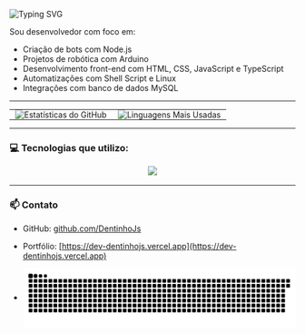 ![Typing SVG](https://readme-typing-svg.herokuapp.com?color=F7F7F7&Code&pause=4000&repeat=true&lines=Eaew+Me+chamo+DentinhoJs)

Sou desenvolvedor com foco em:
- Criação de bots com Node.js
- Projetos de robótica com Arduino
- Desenvolvimento front-end com HTML, CSS, JavaScript e TypeScript
- Automatizações com Shell Script e Linux
- Integrações com banco de dados MySQL

---

<table align="center" style="border-collapse: collapse; border: none;">
  <tr>
    <td align="center" style="padding: 0 10px; border: none;">
      <img 
        src="https://github-readme-stats.vercel.app/api?username=DentinhoJs&show_icons=true&theme=radical&locale=pt-BR" 
        width="440" 
        alt="Estatísticas do GitHub" 
        style="border:none;"
      />
    </td>
    <td align="center" style="padding: 0 10px; border: none;">
      <img 
        src="https://github-readme-stats.vercel.app/api/top-langs/?username=DentinhoJs&layout=compact&theme=radical&locale=pt-BR" 
        width="400" 
        alt="Linguagens Mais Usadas" 
        style="border:none;"
      />
    </td>
  </tr>
</table>

---

### 💻 Tecnologias que utilizo:

<p align="center">
  <a href="https://skillicons.dev">
    <img src="https://skillicons.dev/icons?i=discord,vscode,arduino,cpp,cs,react,nodejs,mongodb,mint,linux,kali,mysql,ts,js,npm" />
  </a>
</p>

---

### 📫 Contato

- GitHub: [github.com/DentinhoJs](https://github.com/DentinhoJs)
- Portfólio: [https://dev-dentinhojs.vercel.app](https://dev-dentinhojs.vercel.app)

- <picture align="center">
  <source media="(prefers-color-scheme: dark)" srcset="https://raw.githubusercontent.com/DentinhoJs/DentinhoJs/output/github-contribution-grid-snake-dark.svg">
  <source media="(prefers-color-scheme: light)" srcset="https://raw.githubusercontent.com/DentinhoJs/DentinhoJs/output/github-contribution-grid-snake-dark.svg">
  <img align="center" alt="github contribution grid snake animation" src="https://raw.githubusercontent.com/DentinhoJs/DentinhoJs/output/github-contribution-grid-snake.svg">
</picture>
